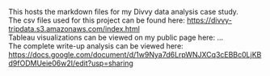 This hosts the markdown files for my Divvy data analysis case study.  
The csv files used for this project can be found here: https://divvy-tripdata.s3.amazonaws.com/index.html  
Tableau visualizations can be viewed on my public page here: ...  
The complete write-up analysis can be viewed here: https://docs.google.com/document/d/1w9Nya7d6LrpWNJXCq3cEBBc0LjKBd9fODMUeie06w2I/edit?usp=sharing   

